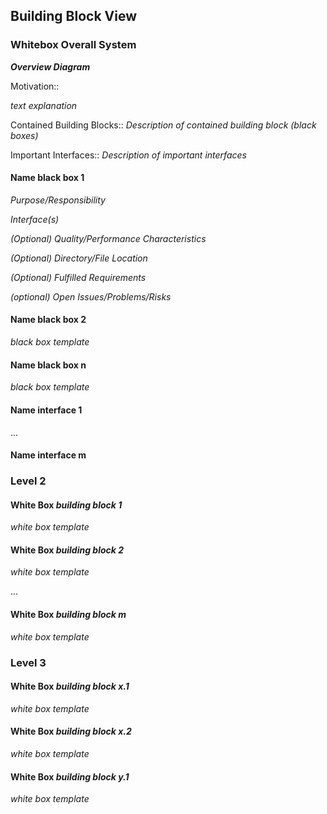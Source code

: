 ## Building Block View

### Whitebox Overall System

_**Overview Diagram**_

Motivation::

_text explanation_

Contained Building Blocks::
_Description of contained building block (black boxes)_

Important Interfaces::
_Description of important interfaces_

#### Name black box 1

_Purpose/Responsibility_

_Interface(s)_

_(Optional) Quality/Performance Characteristics_

_(Optional) Directory/File Location_

_(Optional) Fulfilled Requirements_

_(optional) Open Issues/Problems/Risks_

#### Name black box 2

_black box template_

#### Name black box n

_black box template_

#### Name interface 1

...

#### Name interface m

### Level 2

#### White Box _building block 1_

_white box template_

#### White Box _building block 2_

_white box template_

...

#### White Box _building block m_

_white box template_

### Level 3

#### White Box _building block x.1_

_white box template_

#### White Box _building block x.2_

_white box template_

#### White Box _building block y.1_

_white box template_
